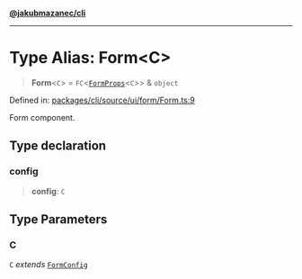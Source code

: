 [**@jakubmazanec/cli**](../README.md)

---

# Type Alias: Form\<C\>

> **Form**\<`C`\> = `FC`\<[`FormProps`](FormProps.md)\<`C`\>\> & `object`

Defined in:
[packages/cli/source/ui/form/Form.ts:9](https://github.com/jakubmazanec/tools/blob/dccfe8e5cee218e88ff4db59e4bf460975897c58/packages/cli/source/ui/form/Form.ts#L9)

Form component.

## Type declaration

### config

> **config**: `C`

## Type Parameters

### C

`C` _extends_ [`FormConfig`](FormConfig.md)
